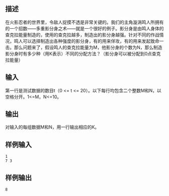 ## 描述


在火影忍者的世界里，令敌人捉摸不透是非常关键的。我们的主角漩涡鸣人所拥有的一个招数——多重影分身之术——就是一个很好的例子。影分身是由鸣人身体的查克拉能量制造的，使用的查克拉越多，制造出的影分身越强。针对不同的作战情况，鸣人可以选择制造出各种强度的影分身，有的用来佯攻，有的用来发起致命一击。那么问题来了，假设鸣人的查克拉能量为M，他影分身的个数为N，那么制造影分身时有多少种（用K表示）不同的分配方法？（影分身可以被分配到0点查克拉能量）

## 输入


第一行是测试数据的数目t（0 <= t <= 20）。以下每行均包含二个整数M和N，以空格分开。1<=M，N<=10。

## 输出


对输入的每组数据M和N，用一行输出相应的K。

## 样例输入


```
1
7 3
```


## 样例输出


```
8
```


